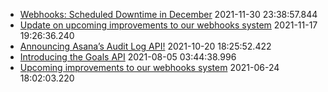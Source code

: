 * [Webhooks: Scheduled Downtime in December](https://forum.asana.com/t/webhooks-scheduled-downtime-in-december) 2021-11-30 23:38:57.844 
* [Update on upcoming improvements to our webhooks system](https://forum.asana.com/t/update-on-upcoming-improvements-to-our-webhooks-system) 2021-11-17 19:26:36.240 
* [Announcing Asana’s Audit Log API!](https://forum.asana.com/t/announcing-asana-s-audit-log-api) 2021-10-20 18:25:52.422 
* [Introducing the Goals API](https://forum.asana.com/t/introducing-the-goals-api) 2021-08-05 03:44:38.996 
* [Upcoming improvements to our webhooks system](https://forum.asana.com/t/upcoming-improvements-to-our-webhooks-system) 2021-06-24 18:02:03.220 

